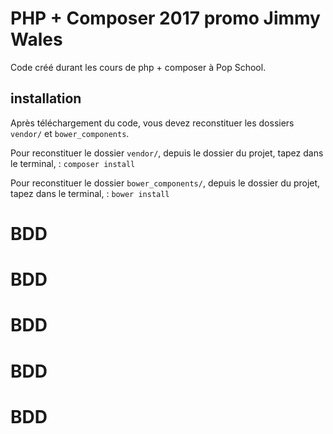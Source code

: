 # PHP + Composer 2017 promo Jimmy Wales

Code créé durant les cours de php + composer à Pop School.

## installation

Après téléchargement du code, vous devez reconstituer les dossiers `vendor/` et `bower_components`.

Pour reconstituer le dossier `vendor/`, depuis le dossier du projet, tapez dans le terminal, :
`composer install`

Pour reconstituer le dossier `bower_components/`, depuis le dossier du projet, tapez dans le terminal, :
`bower install`
# BDD
# BDD
# BDD
# BDD
# BDD
